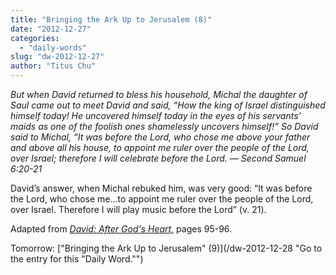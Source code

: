 ```yaml
---
title: "Bringing the Ark Up to Jerusalem (8)"
date: "2012-12-27"
categories: 
  - "daily-words"
slug: "dw-2012-12-27"
author: "Titus Chu"
---
```


_But when David returned to bless his household, Michal the daughter of Saul came out to meet David and said, “How the king of Israel distinguished himself today! He uncovered himself today in the eyes of his servants’ maids as one of the foolish ones shamelessly uncovers himself!”_ _So David said to Michal, “It was before the Lord, who chose me above your father and above all his house, to appoint me ruler over the people of the Lord, over Israel; therefore I will celebrate before the Lord._ _— Second Samuel 6:20-21_

David’s answer, when Michal rebuked him, was very good: “It was before the Lord, who chose me...to appoint me ruler over the people of the Lord, over Israel. Therefore I will play music before the Lord” (v. 21).

Adapted from _[David: After God's Heart,](/book-david "Go to the listing for this book.")_ pages 95-96.

Tomorrow: ["Bringing the Ark Up to Jerusalem" (9)](/dw-2012-12-28 "Go to the entry for this "Daily Word."")

